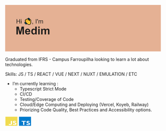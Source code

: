 ![Header](https://github.com/kadumedim/kadumedim/blob/main/header.png?raw=true) 


Graduated from IFRS - Campus Farroupilha looking to learn a lot about technologies.

Skills: JS / TS / REACT / VUE / NEXT / NUXT / EMULATION / ETC

- I’m currently learning : 
    * Typescript Strict Mode
    * CI/CD 
    * Testing/Coverage of Code
    * Cloud/Edge Computing and Deploying (Vercel, Koyeb, Railway)
    * Priorizing Code Quality, Best Practices and Accessibility options.

<img align="center" alt="Js" height="30" width="40" src="https://raw.githubusercontent.com/devicons/devicon/master/icons/javascript/javascript-plain.svg">
<img align="center" alt="Js" height="30" width="40" src="https://raw.githubusercontent.com/devicons/devicon/master/icons/typescript/typescript-plain.svg">

